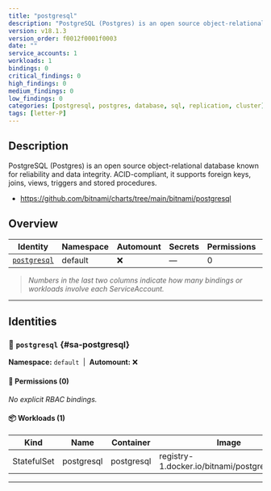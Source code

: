 ```yaml
---
title: "postgresql"
description: "PostgreSQL (Postgres) is an open source object-relational database known for reliability and data integrity. ACID-compliant, it supports foreign keys, joins, views, triggers and stored procedures."
version: v18.1.3
version_order: f0012f0001f0003
date: ""
service_accounts: 1
workloads: 1
bindings: 0
critical_findings: 0
high_findings: 0
medium_findings: 0
low_findings: 0
categories: [postgresql, postgres, database, sql, replication, cluster]
tags: [letter-P]
---
```


## Description

PostgreSQL (Postgres) is an open source object-relational database known for reliability and data integrity. ACID-compliant, it supports foreign keys, joins, views, triggers and stored procedures.

- https://github.com/bitnami/charts/tree/main/bitnami/postgresql

## Overview

| Identity                       | Namespace | Automount | Secrets | Permissions | Workloads | Risk |
| ------------------------------ | --------- | --------- | ------- | ----------- | --------- | ---- |
| [`postgresql`](#sa-postgresql) | default   | ❌        | —       | 0           | 1         | —    |

> _Numbers in the last two columns indicate how many bindings or workloads involve each ServiceAccount._

---

## Identities

### 🤖 `postgresql` {#sa-postgresql}

**Namespace:** `default`  |  **Automount:** ❌

#### 🔑 Permissions (0)

_No explicit RBAC bindings._

#### 📦 Workloads (1)

| Kind        | Name       | Container  | Image                                          |
| ----------- | ---------- | ---------- | ---------------------------------------------- |
| StatefulSet | postgresql | postgresql | registry-1.docker.io/bitnami/postgresql:latest |

---
